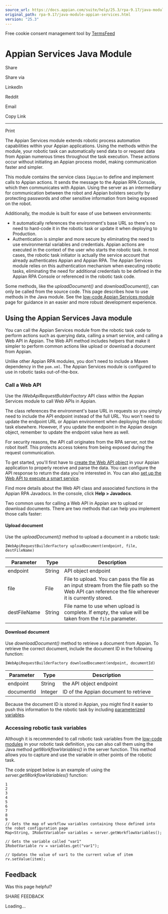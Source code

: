 ```yaml
---
source_url: https://docs.appian.com/suite/help/25.3/rpa-9.17/java-module-appian-services.html
original_path: rpa-9.17/java-module-appian-services.html
version: "25.3"
---
```


Free cookie consent management tool by [TermsFeed](https://www.termsfeed.com/)

# Appian Services Java Module

Share

Share via

LinkedIn

Reddit

Email

Copy Link

* * *

Print

The Appian Services module extends robotic process automation capabilities within your Appian applications. Using the methods within the module, your robotic task can automatically send data to or request data from Appian numerous times throughout the task execution. These actions occur without initiating an Appian process model, making communication faster and simpler.

This module contains the service class `IAppian` to define and implement calls to Appian actions. It sends the message to the Appian RPA Console, which then communicates with Appian. Using the server as an intermediary for communication between the robot and Appian bolsters security by protecting passwords and other sensitive information from being exposed on the robot.

Additionally, the module is built for ease of use between environments:

-   It automatically references the environment's base URL so there's no need to hard-code it in the robotic task or update it when deploying to Production.
-   Authentication is simpler and more secure by eliminating the need to use environmental variables and credentials. Appian actions are executed in the context of the user who starts the robotic task. In most cases, the robotic task initiator is actually the service account that already authenticates Appian and Appian RPA. The Appian Services module relies on this authentication mechanism when executing robotic tasks, eliminating the need for additional credentials to be defined in the Appian RPA Console or referenced in the robotic task code.

Some methods, like the _uploadDocument()_ and _downloadDocument()_, can only be called from the source code. This page describes how to use methods in the Java module. See the [low-code Appian Services module](actions-appian-services.html) page for guidance in an easier and more robust development experience.

## Using the Appian Services Java module

You can call the Appian Services module from the robotic task code to perform actions such as querying data, calling a smart service, and calling a Web API in Appian. The Web API method includes helpers that make it simpler to perform common actions like upload or download a document from Appian.

Unlike other Appian RPA modules, you don't need to include a Maven dependency in the `pom.xml`. The Appian Services module is configured to use in robotic tasks out-of-the-box.

### Call a Web API

Use the _IWebApiRequestBuilderFactory_ API class within the Appian Services module to call Web APIs in Appian.

The class references the environment's base URL in requests so you simply need to include the API endpoint instead of the full URL. You won't need to update the endpoint URL or Appian environment when deploying the robotic task elsewhere. However, if you update the endpoint in the Appian design object, remember to update the endpoint value here as well.

For security reasons, the API call originates from the RPA server, not the robot itself. This protects access tokens from being exposed during the request communication.

To get started, you'll first have to [create the Web API object](../Designing_Web_APIs.html) in your Appian application to properly receive and parse the data. You can configure the API response to return the data you're interested in. You can also [set up the Web API to execute a smart service](../Designing_Web_APIs.html#executing-a-smart-service).

Find more details about the Web API class and associated functions in the Appian RPA Javadocs. In the console, click **Help > Javadocs**.

Two common uses for calling a Web API in Appian are to upload or download documents. There are two methods that can help you implement those calls faster:

#### Upload document

Use the _uploadDocument()_ method to upload a document in a robotic task:

`IWebApiRequestBuilderFactory uploadDocument(endpoint, file, destFileName)`

| Parameter | Type | Description |
| --- | --- | --- |
| endpoint | String | API object endpoint |
| file | File | File to upload. You can pass the file as an input stream from the file path so the Web API can reference the file wherever it is currently stored. |
| destFileName | String | File name to use when upload is complete. If empty, the value will be taken from the `file` parameter. |

#### Download document

Use _downloadDocument()_ method to retrieve a document from Appian. To retrieve the correct document, include the document ID in the following function:

`IWebApiRequestBuilderFactory downloadDocument(endpoint, documentId)`

| Parameter | Type | Description |
| --- | --- | --- |
| endpoint | String | the API object endpoint |
| documentId | Integer | ID of the Appian document to retrieve |

Because the document ID is stored in Appian, you might find it easier to push this information to the robotic task by including [parameterized variables](configure-edit-tab.html#robotic-task-variables).

### Accessing robotic task variables

Although it is recommended to call robotic task variables from the [low-code modules](rpa-modules.html#low-code-actions) in your robotic task definition, you can also call them using the Java method _getWorkflowVariables()_ in the server function. This method allows you to capture and use the variable in other points of the robotic task.

The code snippet below is an example of using the _server.getWorkflowVariables()_ function:

```
1
2
3
4
5
6
7
8
9
// Gets the map of workflow variables containing those defined into the robot configuration page
Map<String, IRobotVariable> variables = server.getWorkflowVariables();

// Gets the variable called "var1"
IRobotVariable rv = variables.get("var1");

// Updates the value of var1 to the current value of item
rv.setValue(item);

```

## Feedback

Was this page helpful?

SHARE FEEDBACK

Loading...